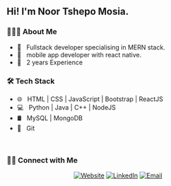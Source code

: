 <h2> Hi! I'm Noor Tshepo Mosia.</h2>

<h3> 👨🏻‍💻 About Me </h3>

- 🤔 &nbsp; Fullstack developer specialising in MERN stack.
- 🌱 &nbsp; mobile app developer with react native.
- 💼 &nbsp; 2 years Experience

<h3>🛠 Tech Stack</h3>

- 🌐 &nbsp; HTML | CSS | JavaScript | Bootstrap | ReactJS
- 💻 &nbsp; Python | Java | C++ | NodeJS 
- 🛢 &nbsp; MySQL | MongoDB
- 🔧 &nbsp; Git

<br/>

<h3> 🤝🏻 Connect with Me </h3>

<p align="center">
<a href="https://noormosia.com/"><img alt="Website" src="https://img.shields.io/badge/Website-noormosia.com-blue?style=flat-square&logo=google-chrome"></a>
<a href="https://www.linkedin.com/in/noor-mosia/"><img alt="LinkedIn" src="https://img.shields.io/badge/LinkedIn-noormosia-blue?style=flat-square&logo=linkedin"></a>
<a href="mailto:noortshepo@gmail.com"><img alt="Email" src="https://img.shields.io/badge/Email-noortshepo@gmail.com-blue?style=flat-square&logo=gmail"></a>
</p>
